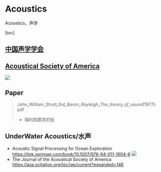 # Acoustics
Acoustics，声学

[toc]
## [中国声学学会](http://www.aschina.org)
## [Acoustical Society of America](https://asa.scitation.org/) 
  ![](https://asa.scitation.org/pb-assets/images/publishers/asa-site-1522857372243.jpg)
## Paper
> John_William_Strutt,_3rd_Baron_Rayleigh_The_theory_of_sound_(1877).pdf
> * 瑞利勋爵赏的饭

## UnderWater Acoustics/水声
+ Acoustic Signal Processing for Ocean Exploration https://link.springer.com/book/10.1007/978-94-011-1604-6
  ![](https://media.springernature.com/w306/springer-static/cover-hires/book/978-94-011-1604-6)
+ The Journal of the Acoustical Society of America https://asa.scitation.org/toc/jas/current?expanded=146
